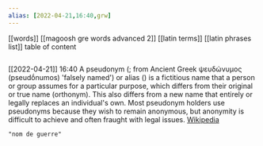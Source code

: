 ```yaml
---
alias: [2022-04-21,16:40,grw]
---
```

[[words]] [[magoosh gre words advanced 2]] [[latin terms]] [[latin phrases list]]
table of content
```toc
```

[[2022-04-21]] 16:40
A pseudonym (; from Ancient Greek  ψευδώνυμος (pseudṓnumos) 'falsely named') or alias () is a fictitious name that a person or group assumes for a particular purpose, which differs from their original or true name (orthonym). This also differs from a new name that entirely or legally replaces an individual's own. Most pseudonym holders use pseudonyms because they wish to remain anonymous, but anonymity is difficult to achieve and often fraught with legal issues.
[Wikipedia](https://en.wikipedia.org/wiki/Pseudonym)
```query
"nom de guerre"
```